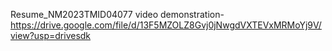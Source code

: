 Resume_NM2023TMID04077
video demonstration-https://drive.google.com/file/d/13F5MZOLZ8Gvj0jNwgdVXTEVxMRMoYj9V/view?usp=drivesdk
